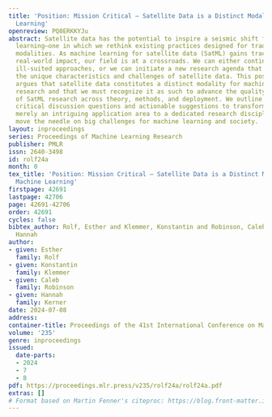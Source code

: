 ```yaml
---
title: 'Position: Mission Critical – Satellite Data is a Distinct Modality in Machine
  Learning'
openreview: PQ0ERKKYJu
abstract: Satellite data has the potential to inspire a seismic shift for machine
  learning—one in which we rethink existing practices designed for traditional data
  modalities. As machine learning for satellite data (SatML) gains traction for its
  real-world impact, our field is at a crossroads. We can either continue applying
  ill-suited approaches, or we can initiate a new research agenda that centers around
  the unique characteristics and challenges of satellite data. This position paper
  argues that satellite data constitutes a distinct modality for machine learning
  research and that we must recognize it as such to advance the quality and impact
  of SatML research across theory, methods, and deployment. We outline research directions,
  critical discussion questions and actionable suggestions to transform SatML from
  merely an intriguing application area to a dedicated research discipline that helps
  move the needle on big challenges for machine learning and society.
layout: inproceedings
series: Proceedings of Machine Learning Research
publisher: PMLR
issn: 2640-3498
id: rolf24a
month: 0
tex_title: 'Position: Mission Critical – Satellite Data is a Distinct Modality in
  Machine Learning'
firstpage: 42691
lastpage: 42706
page: 42691-42706
order: 42691
cycles: false
bibtex_author: Rolf, Esther and Klemmer, Konstantin and Robinson, Caleb and Kerner,
  Hannah
author:
- given: Esther
  family: Rolf
- given: Konstantin
  family: Klemmer
- given: Caleb
  family: Robinson
- given: Hannah
  family: Kerner
date: 2024-07-08
address:
container-title: Proceedings of the 41st International Conference on Machine Learning
volume: '235'
genre: inproceedings
issued:
  date-parts:
  - 2024
  - 7
  - 8
pdf: https://proceedings.mlr.press/v235/rolf24a/rolf24a.pdf
extras: []
# Format based on Martin Fenner's citeproc: https://blog.front-matter.io/posts/citeproc-yaml-for-bibliographies/
---
```

